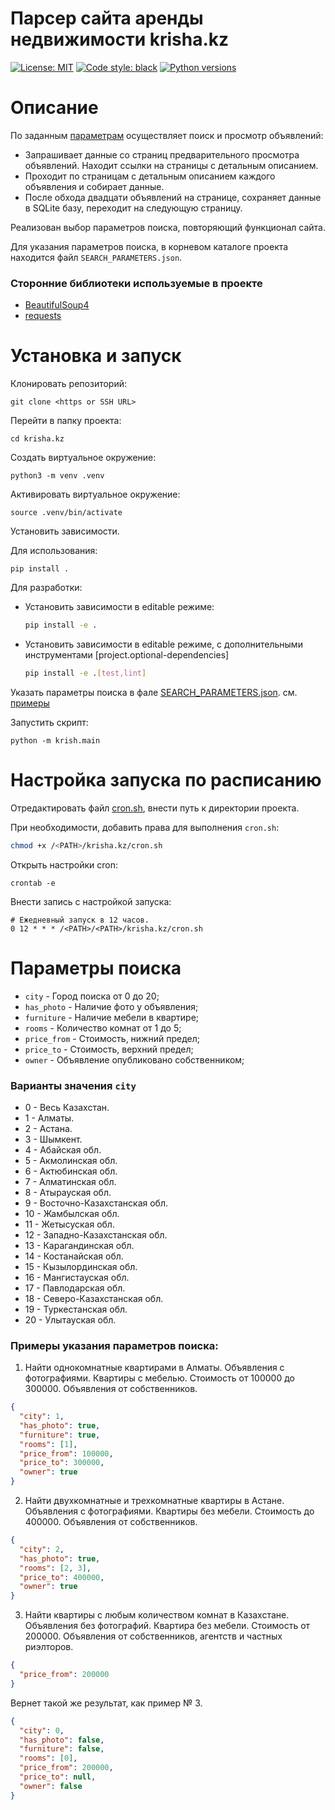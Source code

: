 # Парсер сайта аренды недвижимости krisha.kz

[![License: MIT](https://img.shields.io/github/license/andprov/krisha.kz?color=blueviolet)](https://github.com/andprov/krisha.kz/blob/main/LICENSE.md)
[![Code style: black](https://img.shields.io/badge/code%20style-black-000000.svg)](https://github.com/psf/black)
[![Python versions](https://img.shields.io/badge/python-_3.10_|_3.11_|_3.12-blue)](https://www.python.org/)

# Описание

По заданным [параметрам](#params) осуществляет поиск и просмотр объявлений:

- Запрашивает данные со страниц предварительного просмотра объявлений.
  Находит ссылки на страницы с детальным описанием.
- Проходит по страницам с детальным описанием каждого объявления и собирает
  данные.
- После обхода двадцати объявлений на странице, сохраняет данные в SQLite базу,
  переходит на следующую страницу.

Реализован выбор параметров поиска, повторяющий функционал сайта.

Для указания параметров поиска, в корневом каталоге проекта находится
файл `SEARCH_PARAMETERS.json`.

### Сторонние библиотеки используемые в проекте

- [BeautifulSoup4](https://www.crummy.com/software/BeautifulSoup/bs4/doc/)
- [requests](https://requests.readthedocs.io/en/latest/)

# Установка и запуск

Клонировать репозиторий:

```
git clone <https or SSH URL>
```

Перейти в папку проекта:

```
cd krisha.kz
```

Создать виртуальное окружение:

```
python3 -m venv .venv
```

Активировать виртуальное окружение:

```
source .venv/bin/activate
```

Установить зависимости.

Для использования:

```
pip install .
```

Для разработки:

- Установить зависимости в editable режиме:
    ```bash
    pip install -e . 
    ```
- Установить зависимости в editable режиме, с дополнительными инструментами [project.optional-dependencies]
    ```bash
    pip install -e .[test,lint] 
    ```

Указать параметры поиска в фале [SEARCH_PARAMETERS.json](SEARCH_PARAMETERS.json). см. [примеры](#examples)

Запустить скрипт:

```
python -m krish.main
```

# Настройка запуска по расписанию

Отредактировать файл [cron.sh](cron.sh), внести путь к директории проекта.

При необходимости, добавить права для выполнения `cron.sh`:

```bash
chmod +x /<PATH>/krisha.kz/cron.sh
```

Открыть настройки cron:

```
crontab -e
```

Внести запись с настройкой запуска:

```
# Ежедневный запуск в 12 часов.
0 12 * * * /<PATH>/<PATH>/krisha.kz/cron.sh
```

# <a id="params">Параметры поиска</a>

- `city` - Город поиска от 0 до 20;
- `has_photo` - Наличие фото у объявления;
- `furniture` - Наличие мебели в квартире;
- `rooms` - Количество комнат от 1 до 5;
- `price_from` - Стоимость, нижний предел;
- `price_to` - Стоимость, верхний предел;
- `owner` - Объявление опубликовано собственником;

### Варианты значения `city`

- 0 - Весь Казахстан.
- 1 - Алматы.
- 2 - Астана.
- 3 - Шымкент.
- 4 - Абайская обл.
- 5 - Акмолинская обл.
- 6 - Актюбинская обл.
- 7 - Алматинская обл.
- 8 - Атырауская обл.
- 9 - Восточно-Казахстанская обл.
- 10 - Жамбылская обл.
- 11 - Жетысуская обл.
- 12 - Западно-Казахстанская обл.
- 13 - Карагандинская обл.
- 14 - Костанайская обл.
- 15 - Кызылординская обл.
- 16 - Мангистауская обл.
- 17 - Павлодарская обл.
- 18 - Северо-Казахстанская обл.
- 19 - Туркестанская обл.
- 20 - Улытауская обл.

### <a id="examples">Примеры указания параметров поиска:</a1>

1. Найти однокомнатные квартирами в Алматы.
   Объявления с фотографиями.
   Квартиры с мебелью.
   Стоимость от 100000 до 300000.
   Объявления от собственников.

```json
{
  "city": 1,
  "has_photo": true,
  "furniture": true,
  "rooms": [1],
  "price_from": 100000,
  "price_to": 300000,
  "owner": true
}
```

2. Найти двухкомнатные и трехкомнатные квартиры в Астане.
   Объявления с фотографиями.
   Квартиры без мебели.
   Стоимость до 400000.
   Объявления от собственников.

```json
{
  "city": 2,
  "has_photo": true,
  "rooms": [2, 3],
  "price_to": 400000,
  "owner": true
}
```

3. Найти квартиры с любым количеством комнат в Казахстане.
   Объявления без фотографий.
   Квартира без мебели.
   Стоимость от 200000.
   Объявления от собственников, агентств и частных риэлторов.

```json
{
  "price_from": 200000
}
```

Вернет такой же результат, как пример № 3.

```json
{
  "city": 0,
  "has_photo": false,
  "furniture": false,
  "rooms": [0],
  "price_from": 200000,
  "price_to": null,
  "owner": false
}
```